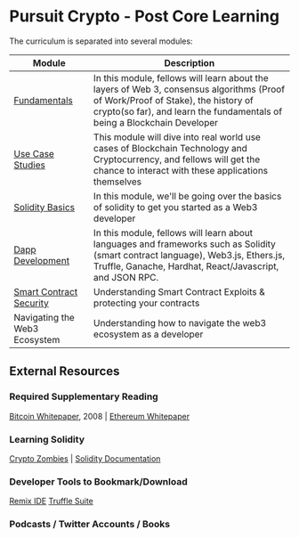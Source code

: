 # Pursuit Crypto - Post Core Learning

The curriculum is separated into several modules:

| Module | Description |
| --- | --- |
| [Fundamentals](https://github.com/joinpursuit/pursuit-crypto-lessons/tree/main/fundamentals) | In this module, fellows will learn about the layers of Web 3, consensus algorithms (Proof of Work/Proof of Stake), the history of crypto(so far), and learn the fundamentals of being a Blockchain Developer |
| [Use Case Studies](https://github.com/joinpursuit/pursuit-crypto-lessons/tree/main/case_studies) | This module will dive into real world use cases of Blockchain Technology and Cryptocurrency, and fellows will get the chance to interact with these applications themselves |
| [Solidity Basics](https://github.com/joinpursuit/pursuit-crypto-lessons/tree/main/solidity_basics) | In this module, we'll be going over the basics of solidity to get you started as a Web3 developer |
| [Dapp Development](https://github.com/joinpursuit/pursuit-crypto-lessons/tree/main/advanced_dapp_development) | In this module, fellows will learn about languages and frameworks such as Solidity (smart contract language), Web3.js, Ethers.js, Truffle, Ganache, Hardhat, React/Javascript, and JSON RPC. |
| [Smart Contract Security](https://github.com/joinpursuit/pursuit-crypto-lessons/tree/main/smart_contract_security) | Understanding Smart Contract Exploits & protecting your contracts
| Navigating the Web3 Ecosystem | Understanding how to navigate the web3 ecosystem as a developer
## External Resources

### Required Supplementary Reading
[Bitcoin Whitepaper](https://www.bitcoin.com/bitcoin.pdf), 2008 |
[Ethereum Whitepaper](https://ethereum.org/en/whitepaper/)

### Learning Solidity 
[Crypto Zombies](https://cryptozombies.io/) | 
[Solidity Documentation](https://docs.soliditylang.org/en/latest/)

### Developer Tools to Bookmark/Download
[Remix IDE](https://remix.ethereum.org/)
[Truffle Suite](https://trufflesuite.com/)

### Podcasts / Twitter Accounts / Books
